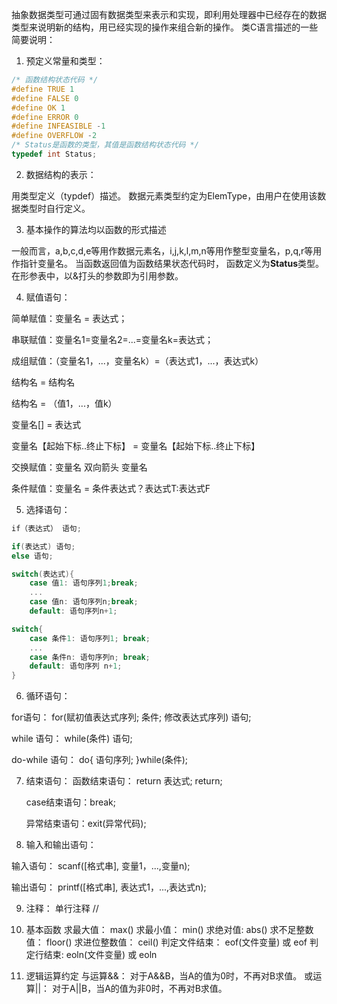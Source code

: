 抽象数据类型可通过固有数据类型来表示和实现，即利用处理器中已经存在的数据类型来说明新的结构，用已经实现的操作来组合新的操作。
类C语言描述的一些简要说明：

1. 预定义常量和类型：

```c
/* 函数结构状态代码 */
#define TRUE 1
#define FALSE 0
#define OK 1
#define ERROR 0
#define INFEASIBLE -1
#define OVERFLOW -2
/* Status是函数的类型，其值是函数结构状态代码 */
typedef int Status;
```

2. 数据结构的表示：

用类型定义（typdef）描述。 数据元素类型约定为ElemType，由用户在使用该数据类型时自行定义。



3. 基本操作的算法均以函数的形式描述

一般而言，a,b,c,d,e等用作数据元素名，i,j,k,l,m,n等用作整型变量名，p,q,r等用作指针变量名。 当函数返回值为函数结果状态代码时， 函数定义为**Status**类型。 在形参表中，以&打头的参数即为引用参数。




4. 赋值语句：

简单赋值：变量名 = 表达式；

串联赋值：变量名1=变量名2=...=变量名k=表达式；

成组赋值：（变量名1，...，变量名k）=（表达式1，...，表达式k）

 结构名 = 结构名

 结构名 = （值1，...，值k）

 变量名[] = 表达式

 变量名【起始下标..终止下标】 = 变量名【起始下标..终止下标】

交换赋值：变量名 双向箭头 变量名

条件赋值：变量名 = 条件表达式？表达式T:表达式F




5. 选择语句：

```c
if（表达式） 语句;

if(表达式) 语句;
else 语句;

switch(表达式){
    case 值1: 语句序列1;break;
    ...
    case 值n: 语句序列n;break;
    default: 语句序列n+1;

switch{
    case 条件1: 语句序列1; break;
    ...
    case 条件n: 语句序列n; break;
    default: 语句序列 n+1;
}
```

6. 循环语句：

for语句： for(赋初值表达式序列; 条件; 修改表达式序列) 语句;

while 语句： while(条件) 语句;

do-while 语句： do{
 语句序列;
}while(条件);


7. 结束语句：
   函数结束语句： return 表达式;
                 return;

   case结束语句：break;
   
   异常结束语句：exit(异常代码);



8. 输入和输出语句：

输入语句： scanf([格式串], 变量1，...,变量n);

输出语句： printf([格式串], 表达式1，...,表达式n);



9. 注释：
   单行注释 // 



10. 基本函数
    求最大值： max()
    求最小值： min()
    求绝对值: abs()
    求不足整数值： floor()
    求进位整数值： ceil()
    判定文件结束： eof(文件变量) 或 eof
    判定行结束: eoln(文件变量) 或 eoln



11. 逻辑运算约定
    与运算&&： 对于A&&B，当A的值为0时，不再对B求值。
    或运算||： 对于A||B，当A的值为非0时，不再对B求值。